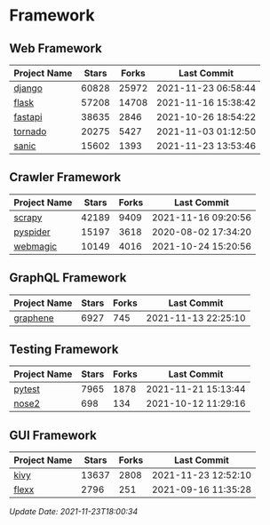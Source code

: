 # Framework

## Web Framework
| Project Name | Stars | Forks | Last Commit |
| ------------ | ----- | ----- | ----------- |
| [django](https://github.com/django/django) | 60828 | 25972 | 2021-11-23 06:58:44 |
| [flask](https://github.com/pallets/flask) | 57208 | 14708 | 2021-11-16 15:38:42 |
| [fastapi](https://github.com/tiangolo/fastapi) | 38635 | 2846 | 2021-10-26 18:54:22 |
| [tornado](https://github.com/tornadoweb/tornado) | 20275 | 5427 | 2021-11-03 01:12:50 |
| [sanic](https://github.com/sanic-org/sanic) | 15602 | 1393 | 2021-11-23 13:53:46 |

## Crawler Framework
| Project Name | Stars | Forks | Last Commit |
| ------------ | ----- | ----- | ----------- |
| [scrapy](https://github.com/scrapy/scrapy) | 42189 | 9409 | 2021-11-16 09:20:56 |
| [pyspider](https://github.com/binux/pyspider) | 15197 | 3618 | 2020-08-02 17:34:20 |
| [webmagic](https://github.com/code4craft/webmagic) | 10149 | 4016 | 2021-10-24 15:20:56 |

## GraphQL Framework
| Project Name | Stars | Forks | Last Commit |
| ------------ | ----- | ----- | ----------- |
| [graphene](https://github.com/graphql-python/graphene) | 6927 | 745 | 2021-11-13 22:25:10 |

## Testing Framework
| Project Name | Stars | Forks | Last Commit |
| ------------ | ----- | ----- | ----------- |
| [pytest](https://github.com/pytest-dev/pytest) | 7965 | 1878 | 2021-11-21 15:13:44 |
| [nose2](https://github.com/nose-devs/nose2) | 698 | 134 | 2021-10-12 11:29:16 |

## GUI Framework
| Project Name | Stars | Forks | Last Commit |
| ------------ | ----- | ----- | ----------- |
| [kivy](https://github.com/kivy/kivy) | 13637 | 2808 | 2021-11-23 12:52:10 |
| [flexx](https://github.com/flexxui/flexx) | 2796 | 251 | 2021-09-16 11:35:28 |

*Update Date: 2021-11-23T18:00:34*